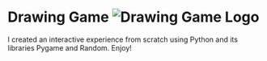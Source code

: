 # Drawing Game ![Drawing Game Logo](https://github.com/dinathomascode/Drawing-Game/assets/136936514/9249bd3e-e738-4941-95b4-99d7286ad8c0)
I created an interactive experience from scratch using Python and its libraries Pygame and Random. Enjoy!
